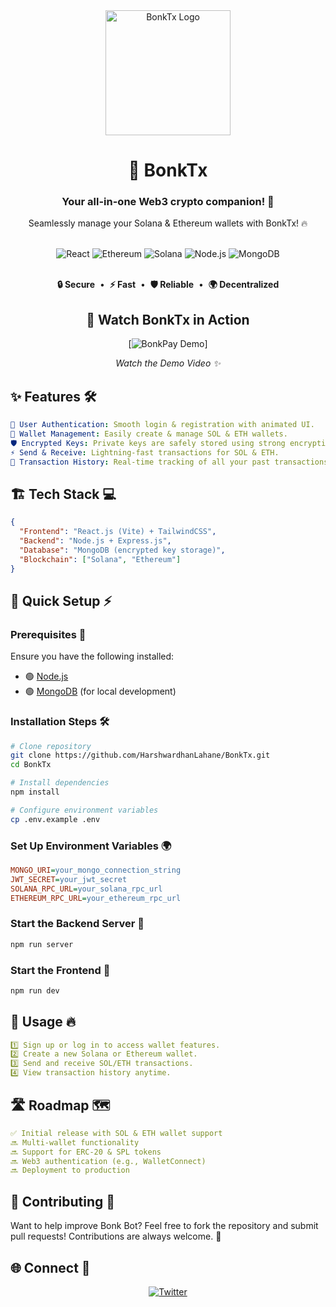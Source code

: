 <div align="center">
  <img src="https://imgs.search.brave.com/ujqF4_doypXT4CY4Q1nPiw9hjpotEg30GwmQxPMynGw/rs:fit:860:0:0:0/g:ce/aHR0cHM6Ly9pbWFn/ZXMuY3RmYXNzZXRz/Lm5ldC9xNXVsazRi/cDY1cjcvMmxPOE9l/THRsWnlvSWFQcnVU/WUowMi8yNmM1Yzgw/NmJlMThhNjdlMWFm/NjJkMjg4OWVhNjI1/Mi9ERVgucG5nP3c9/NzY4JmZtPXBuZw" alt="BonkTx Logo" width="200"/>

  # 🤖 BonkTx
  <h3>
    <strong>Your all-in-one Web3 crypto companion! 🚀</strong>
  </h3>

  <p align="center">
    Seamlessly manage your Solana & Ethereum wallets with BonkTx! 🔥
  </p>

  <br/>

  <div>
    <img src="https://img.shields.io/badge/React-20232A?style=for-the-badge&logo=react&logoColor=61DAFB" alt="React"/>
    <img src="https://img.shields.io/badge/Ethereum-3C3C3D?style=for-the-badge&logo=Ethereum&logoColor=white" alt="Ethereum"/>
    <img src="https://img.shields.io/badge/Solana-9945FF?style=for-the-badge&logo=Solana&logoColor=white" alt="Solana"/>
    <img src="https://img.shields.io/badge/Node.js-339933?style=for-the-badge&logo=nodedotjs&logoColor=white" alt="Node.js"/>
    <img src="https://img.shields.io/badge/MongoDB-4EA94B?style=for-the-badge&logo=mongodb&logoColor=white" alt="MongoDB"/>
  </div>

  <br/>

  <p align="center">
    <strong>🔒 Secure</strong> &nbsp;•&nbsp;
    <strong>⚡ Fast</strong> &nbsp;•&nbsp;
    <strong>🛡️ Reliable</strong> &nbsp;•&nbsp;
    <strong>🌍 Decentralized</strong>
  </p>
</div>

<div align="center">
  <h2>🎥 Watch BonkTx in Action</h2>
  
  [![BonkPay Demo](https://youtu.be/inINC7BJOvc?si=OngRsQ5zKtGScvQr)]
  
  <p><em>Watch the Demo Video ✨</em></p>
</div>


## ✨ Features 🛠️

```yaml
🔑 User Authentication: Smooth login & registration with animated UI.
💼 Wallet Management: Easily create & manage SOL & ETH wallets.
🛡 Encrypted Keys: Private keys are safely stored using strong encryption.
⚡ Send & Receive: Lightning-fast transactions for SOL & ETH.
📜 Transaction History: Real-time tracking of all your past transactions.
```

## 🏗️ Tech Stack 💻

```json
{
  "Frontend": "React.js (Vite) + TailwindCSS",
  "Backend": "Node.js + Express.js",
  "Database": "MongoDB (encrypted key storage)",
  "Blockchain": ["Solana", "Ethereum"]
}
```

## 🚀 Quick Setup ⚡

### Prerequisites 📌
Ensure you have the following installed:

- 🟢 [Node.js](https://nodejs.org/)
- 🟢 [MongoDB](https://www.mongodb.com/) (for local development)

### Installation Steps 🛠️

```bash
# Clone repository
git clone https://github.com/HarshwardhanLahane/BonkTx.git
cd BonkTx

# Install dependencies
npm install

# Configure environment variables
cp .env.example .env
```

### Set Up Environment Variables 🌍

```ini
MONGO_URI=your_mongo_connection_string
JWT_SECRET=your_jwt_secret
SOLANA_RPC_URL=your_solana_rpc_url
ETHEREUM_RPC_URL=your_ethereum_rpc_url
```

### Start the Backend Server 🚀
```bash
npm run server
```

### Start the Frontend 🎨
```bash
npm run dev
```

## 📌 Usage 🔥

```yaml
1️⃣ Sign up or log in to access wallet features.
2️⃣ Create a new Solana or Ethereum wallet.
3️⃣ Send and receive SOL/ETH transactions.
4️⃣ View transaction history anytime.
```

## 🛣️ Roadmap 🗺️

```yaml
✅ Initial release with SOL & ETH wallet support
🔜 Multi-wallet functionality
🔜 Support for ERC-20 & SPL tokens
🔜 Web3 authentication (e.g., WalletConnect)
🔜 Deployment to production
```

## 🤝 Contributing 🤖

Want to help improve Bonk Bot? Feel free to fork the repository and submit pull requests! Contributions are always welcome. 🚀

## 🌐 Connect 📡

<div align="center">
  <a href="https://x.com/Gruuttttt">
    <img src="https://img.shields.io/badge/Follow_@Gruuttttt-1DA1F2?style=for-the-badge&logo=twitter&logoColor=white" alt="Twitter"/>
  </a>
</div>


